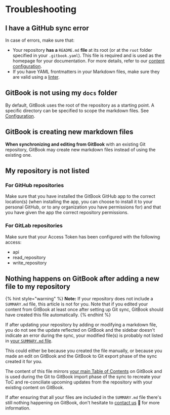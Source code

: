 # Troubleshooting

## I have a GitHub sync error <a href="#i-have-a-github-sync-error" id="i-have-a-github-sync-error"></a>

In case of errors, make sure that:‌

* Your repository **has a** `README.md` **file** at its root (or at the `root` folder specified in your `.gitbook.yaml`). This file is required and is used as the homepage for your documentation. For more details, refer to our [content configuration](content-configuration.md).
* If you have YAML frontmatters in your Markdown files, make sure they are valid using a [linter](http://www.yamllint.com).​

## ​GitBook is not using my `docs` folder <a href="#gitbook-is-not-using-my-docs-folder" id="gitbook-is-not-using-my-docs-folder"></a>

By default, GitBook uses the root of the repository as a starting point. A specific directory can be specified to scope the markdown files. See [Configuration](content-configuration.md).‌

## GitBook is creating new markdown files <a href="#gitbook-is-creating-new-markdown-files" id="gitbook-is-creating-new-markdown-files"></a>

**When synchronizing and editing from GitBook** with an existing Git repository, GitBook may create new markdown files instead of using the existing one.‌

## ​My repository is not listed <a href="#my-repository-is-not-listed" id="my-repository-is-not-listed"></a>

### For GitHub repositories

Make sure that you have installed the GitBook GitHub app to the correct location(s) (when installing the app, you can choose to install it to your personal GitHub, or to any organization you have permissions for) and that you have given the app the correct repository permissions.

### For GitLab repositories

Make sure that your Access Token has been configured with the following access:

* api
* read\_repository
* write\_repository

## ​Nothing happens on GitBook after adding a new file to my repository <a href="#nothing-happens-on-gitbook-after-adding-a-new-file-to-my-repository" id="nothing-happens-on-gitbook-after-adding-a-new-file-to-my-repository"></a>

{% hint style="warning" %}
**Note:** If your repository does not include a `SUMMARY.md` file, this article is not for you. Note that if you edited your content from GitBook at least once after setting up Git sync, GitBook should have created this file automatically.‌
{% endhint %}

If after updating your repository by adding or modifying a markdown file, you do not see the update reflected on GitBook and the sidebar doesn't indicate an error during the sync, your modified file(s) is probably not listed in [your `SUMMARY.md` file](content-configuration.md#summary).‌

This could either be because you created the file manually, or because you made an edit on GitBook and the GitBook to Git export phase of the sync created it for you.

The content of this file mirrors [your main Table of Contents](../organizing-content/content-structure.md) on GitBook and is used during the Git to GitBook import phase of the sync to recreate your ToC and re-conciliate upcoming updates from the repository with your existing content on GitBook.‌

If after ensuring that all your files are included in the `SUMMARY.md` file there's still nothing happening on GitBook, don't hesitate to [contact us](mailto:support@gitbook.com) 💌 for more information.
